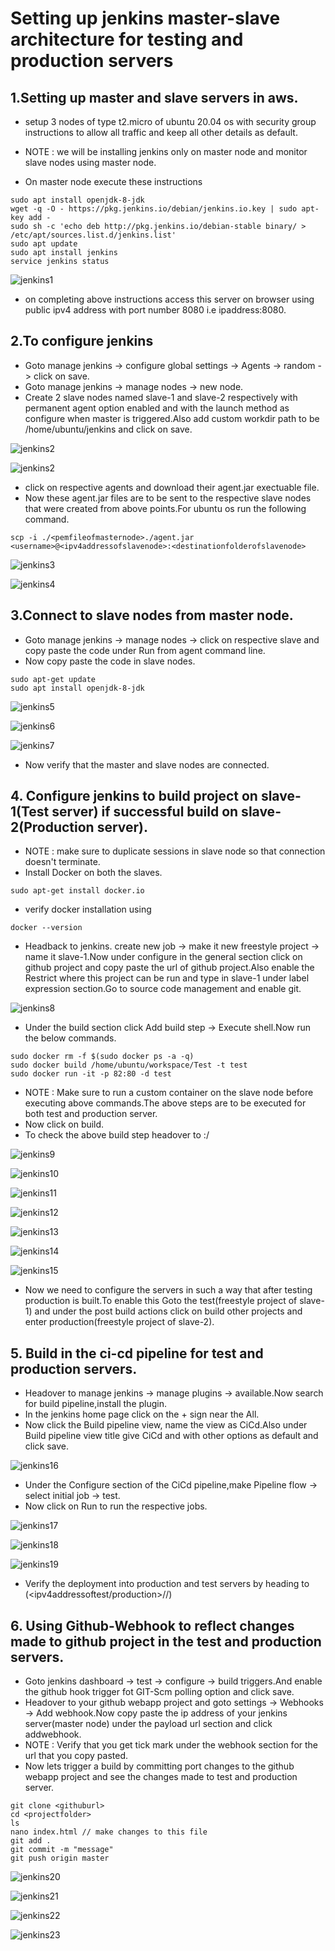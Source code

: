 # Setting up jenkins master-slave architecture for testing and production servers

## 1.Setting up master and slave servers in aws.
- setup 3 nodes of type t2.micro of ubuntu 20.04 os with security group instructions to allow all traffic and keep all other details as default.
- NOTE : we will be installing jenkins only on master node and monitor slave nodes using master node.

- On master node execute these instructions
```
sudo apt install openjdk-8-jdk
wget -q -O - https://pkg.jenkins.io/debian/jenkins.io.key | sudo apt-key add -
sudo sh -c 'echo deb http://pkg.jenkins.io/debian-stable binary/ > /etc/apt/sources.list.d/jenkins.list'
sudo apt update
sudo apt install jenkins
service jenkins status
```
![jenkins1](https://github.com/kuluruvineeth/Devops/blob/main/jenkins-masterSlave/screenshots-2/2.6.png)

- on completing above instructions access this server on browser using public ipv4 address with port number 8080 i.e ipaddress:8080.

## 2.To configure jenkins
- Goto manage jenkins -> configure global settings -> Agents -> random -> click on save.
- Goto manage jenkins -> manage nodes -> new node.
- Create 2 slave nodes named slave-1 and slave-2 respectively with permanent agent option enabled and with the launch method as configure when master is triggered.Also add custom workdir path to be /home/ubuntu/jenkins and click on save.

![jenkins2](https://github.com/kuluruvineeth/Devops/blob/main/jenkins-masterSlave/screenshots-2/2.7.png)

![jenkins2](https://github.com/kuluruvineeth/Devops/blob/main/jenkins-masterSlave/screenshots-2/2.11.png)

- click on respective agents and download their agent.jar exectuable file.
- Now these agent.jar files are to be sent to the respective slave nodes that were created from above points.For ubuntu os run the following command.

```
scp -i ./<pemfileofmasternode>./agent.jar <username>@<ipv4addressofslavenode>:<destinationfolderofslavenode>
```
![jenkins3](https://github.com/kuluruvineeth/Devops/blob/main/jenkins-masterSlave/screenshots-2/2.15.png)

![jenkins4](https://github.com/kuluruvineeth/Devops/blob/main/jenkins-masterSlave/screenshots-2/2.16.png)

## 3.Connect to slave nodes from master node.
- Goto manage jenkins -> manage nodes -> click on respective slave and copy paste the code under Run from agent command line.
- Now copy paste the code in slave nodes.
```
sudo apt-get update
sudo apt install openjdk-8-jdk
```
![jenkins5](https://github.com/kuluruvineeth/Devops/blob/main/jenkins-masterSlave/screenshots-2/2.14.png)


![jenkins6](https://github.com/kuluruvineeth/Devops/blob/main/jenkins-masterSlave/screenshots-2/2.19.png)

![jenkins7](https://github.com/kuluruvineeth/Devops/blob/main/jenkins-masterSlave/screenshots-2/2.21.png)

- Now verify that the master and slave nodes are connected.

## 4. Configure jenkins to build project on slave-1(Test server) if successful build on slave-2(Production server).
- NOTE : make sure to duplicate sessions in slave node so that connection doesn't terminate.
- Install Docker on both the slaves.
```
sudo apt-get install docker.io
```
- verify docker installation using 
```
docker --version
```
- Headback to jenkins. create new job -> make it new freestyle project -> name it slave-1.Now under configure in the general section click on github project and copy paste the url of github project.Also enable the Restrict where this project can be run and type in slave-1 under label expression section.Go to source code management and enable git.

![jenkins8](https://github.com/kuluruvineeth/Devops/blob/main/jenkins-masterSlave/screenshots-2/2.25.png)

- Under the build section click Add build step -> Execute shell.Now run the below commands.
```
sudo docker rm -f $(sudo docker ps -a -q)
sudo docker build /home/ubuntu/workspace/Test -t test
sudo docker run -it -p 82:80 -d test
```
- NOTE : Make sure to run a custom container on the slave node before executing above commands.The above steps are to be executed for both test and production server.
- Now click on build.
- To check the above build step headover to <ipv4addressofslave>:<portnumber>/<githubwebappfolderlocation>
  
![jenkins9](https://github.com/kuluruvineeth/Devops/blob/main/jenkins-masterSlave/screenshots-2/2.29.png)
  
![jenkins10](https://github.com/kuluruvineeth/Devops/blob/main/jenkins-masterSlave/screenshots-2/2.30.png)
  
![jenkins11](https://github.com/kuluruvineeth/Devops/blob/main/jenkins-masterSlave/screenshots-2/2.31.png)
  
![jenkins12](https://github.com/kuluruvineeth/Devops/blob/main/jenkins-masterSlave/screenshots-2/2.33.png)
  
![jenkins13](https://github.com/kuluruvineeth/Devops/blob/main/jenkins-masterSlave/screenshots-2/2.35.png)
  
![jenkins14](https://github.com/kuluruvineeth/Devops/blob/main/jenkins-masterSlave/screenshots-2/2.38.png)
  
![jenkins15](https://github.com/kuluruvineeth/Devops/blob/main/jenkins-masterSlave/screenshots-2/2.39.png)
  
- Now we need to configure the servers in such a way that after testing production is built.To enable this Goto the test(freestyle project of slave-1) and under the post build actions click on build other projects and enter production(freestyle project of slave-2).
  
## 5. Build in the ci-cd pipeline for test and production servers.
  - Headover to manage jenkins -> manage plugins -> available.Now search for build pipeline,install the plugin.
  - In the jenkins home page click on the + sign near the All.
  - Now click the Build pipeline view, name the view as CiCd.Also under Build pipeline view title give CiCd and with other options as default and click save.
  
  ![jenkins16](https://github.com/kuluruvineeth/Devops/blob/main/jenkins-masterSlave/screenshots-2/2.40.png)
  
  - Under the Configure section of the CiCd pipeline,make Pipeline flow -> select initial job -> test.
  - Now click on Run to run the respective jobs.
  
  ![jenkins17](https://github.com/kuluruvineeth/Devops/blob/main/jenkins-masterSlave/screenshots-2/2.41.png)
  
  ![jenkins18](https://github.com/kuluruvineeth/Devops/blob/main/jenkins-masterSlave/screenshots-2/2.42.png)
  
  ![jenkins19](https://github.com/kuluruvineeth/Devops/blob/main/jenkins-masterSlave/screenshots-2/2.44.png)
  
  - Verify the deployment into production and test servers by heading to (<ipv4addressoftest/production>/<Githubwebappprojectfolder>/)
  
## 6. Using Github-Webhook to reflect changes made to github project in the test and production servers.
  - Goto jenkins dashboard -> test -> configure -> build triggers.And enable the github hook trigger fot GIT-Scm polling option and click save.
  - Headover to your github webapp project and goto settings -> Webhooks -> Add webhook.Now copy paste the ip address of your jenkins server(master node) under the payload url section and click addwebhook. 
  - NOTE : Verify that you get tick mark under the webhook section for the url that you copy pasted.
  - Now lets trigger a build by committing port changes to the github webapp project and see the changes made to test and production server.
  ```
  git clone <githuburl>
  cd <projectfolder>
  ls 
  nano index.html // make changes to this file
  git add .
  git commit -m "message"
  git push origin master
  ```
   ![jenkins20](https://github.com/kuluruvineeth/Devops/blob/main/jenkins-masterSlave/screenshots-2/2.50.png)
  
   ![jenkins21](https://github.com/kuluruvineeth/Devops/blob/main/jenkins-masterSlave/screenshots-2/2.52.png)
  
   ![jenkins22](https://github.com/kuluruvineeth/Devops/blob/main/jenkins-masterSlave/screenshots-2/2.53.png)
  
   ![jenkins23](https://github.com/kuluruvineeth/Devops/blob/main/jenkins-masterSlave/screenshots-2/2.54.png)
  
  
  
 
  
  





